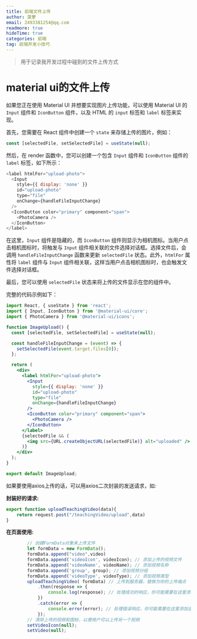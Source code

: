 ```yaml
---
title: 前端文件上传
author: 菠萝
email: 2493381254@qq.com
readmore: true
hideTime: true
categories: 前端
tag: 前端开发小技巧
---
```


> 用于记录我开发过程中碰到的文件上传方式



# material ui的文件上传

如果您正在使用 Material UI 并想要实现图片上传功能，可以使用 Material UI 的 `Input` 组件和 `IconButton` 组件，以及 HTML 的 `input` 标签和 `label` 标签来实现。

首先，您需要在 React 组件中创建一个 `state` 来存储上传的图片，例如：

~~~js
const [selectedFile, setSelectedFile] = useState(null);
~~~

然后，在 render 函数中，您可以创建一个包含 `Input` 组件和 `IconButton` 组件的 `label` 标签，如下所示：

~~~js
<label htmlFor="upload-photo">
  <Input
    style={{ display: 'none' }}
    id="upload-photo"
    type="file"
    onChange={handleFileInputChange}
  />
  <IconButton color="primary" component="span">
    <PhotoCamera />
  </IconButton>
</label>
~~~

在这里，`Input` 组件是隐藏的，而 `IconButton` 组件则显示为相机图标。当用户点击相机图标时，将触发与 `Input` 组件相关联的文件选择对话框。选择文件后，会调用 `handleFileInputChange` 函数来更新 `selectedFile` 状态。此外，`htmlFor` 属性将 `label` 组件与 `Input` 组件相关联，这样当用户点击相机图标时，也会触发文件选择对话框。

最后，您可以使用 `selectedFile` 状态来将上传的文件显示在您的组件中。

完整的代码示例如下：

~~~jsx
import React, { useState } from 'react';
import { Input, IconButton } from '@material-ui/core';
import { PhotoCamera } from '@material-ui/icons';

function ImageUpload() {
  const [selectedFile, setSelectedFile] = useState(null);

  const handleFileInputChange = (event) => {
    setSelectedFile(event.target.files[0]);
  };

  return (
    <div>
      <label htmlFor="upload-photo">
        <Input
          style={{ display: 'none' }}
          id="upload-photo"
          type="file"
          onChange={handleFileInputChange}
        />
        <IconButton color="primary" component="span">
          <PhotoCamera />
        </IconButton>
      </label>
      {selectedFile && (
        <img src={URL.createObjectURL(selectedFile)} alt="uploaded" />
      )}
    </div>
  );
}

export default ImageUpload;
~~~

如果要使用axios上传的话，可以用axios二次封装的发送请求，如:

**封装好的请求:**

~~~js
export function uploadTeachingVideo(data){
    return request.post("/teachingVideo/upload",data)
}
~~~

**在页面使用:**

~~~jsx
        // 创建FormData对象来上传文件
        let formData = new FormData();
        formData.append("video",video)
        formData.append('videoIcon', videoIcon); // 添加上传的视频文件
        formData.append('videoName', videoName); // 添加视频名称
        formData.append('group', group); // 添加视频分组
        formData.append('videoType', videoType); // 添加视频类型
        uploadTeachingVideo( formData) // 上传到服务器，替换为你的上传端点
            .then(response => {
                console.log(response); // 处理成功的响应，你可能需要在这里添加逻辑来处理上传成功的情况，例如重定向到另一个页面或显示消息给用户
            })
            .catch(error => {
                console.error(error); // 处理错误响应，你可能需要在这里添加逻辑来处理上传失败的情况，例如显示错误消息给用户
            });
        // 清除上传的视频和图标，以便用户可以上传另一个视频
        setVideoIcon(null);
        setVideo(null);
~~~



